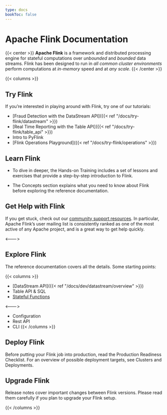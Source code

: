 ```yaml
---
type: docs
bookToc: false
---
```

<!--
Licensed to the Apache Software Foundation (ASF) under one
or more contributor license agreements.  See the NOTICE file
distributed with this work for additional information
regarding copyright ownership.  The ASF licenses this file
to you under the Apache License, Version 2.0 (the
"License"); you may not use this file except in compliance
with the License.  You may obtain a copy of the License at

  http://www.apache.org/licenses/LICENSE-2.0

Unless required by applicable law or agreed to in writing,
software distributed under the License is distributed on an
"AS IS" BASIS, WITHOUT WARRANTIES OR CONDITIONS OF ANY
KIND, either express or implied.  See the License for the
specific language governing permissions and limitations
under the License.
-->

# Apache Flink Documentation

{{< center >}}
**Apache Flink** is a framework and distributed processing engine for stateful computations over *unbounded* and *bounded* data streams. Flink has been designed to run in *all common cluster environments* perform computations at *in-memory* speed and at *any scale*.
{{< /center >}}

{{< columns >}}

## Try Flink

If you’re interested in playing around with Flink, try one of our tutorials:

* [Fraud Detection with the DataStream API]({{< ref "/docs/try-flink/datastream" >}})
* [Real Time Reporting with the Table API]({{< ref "/docs/try-flink/table_api" >}})
* Intro to PyFlink
* [Flink Operations Playground]({{< ref "/docs/try-flink/operations" >}})

## Learn Flink

* To dive in deeper, the Hands-on Training includes a set of lessons and exercises that provide a step-by-step introduction to Flink.

* The Concepts section explains what you need to know about Flink before exploring the reference documentation.

## Get Help with Flink

If you get stuck, check out our [community support resources](https://flink.apache.org/community.html). In particular, Apache Flink’s user mailing list is consistently ranked as one of the most active of any Apache project, and is a great way to get help quickly.

<--->

## Explore Flink

The reference documentation covers all the details. Some starting points:

{{< columns >}}
* [DataStream API]({{< ref "/docs/dev/datastream/overview" >}})
* Table API & SQL
* [Stateful Functions](https://ci.apache.org/projects/flink/flink-statefun-docs-stable/)

<--->

* Configuration
* Rest API
* CLI
{{< /columns >}}

## Deploy Flink

Before putting your Flink job into production, read the Production Readiness Checklist. For an overview of possible deployment targets, see Clusters and Deployments.

## Upgrade Flink

Release notes cover important changes between Flink versions. Please read them carefully if you plan to upgrade your Flink setup.

{{< /columns >}}
